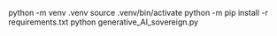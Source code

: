 python -m venv .venv 
source .venv/bin/activate
python -m pip install -r requirements.txt
python generative_AI_sovereign.py